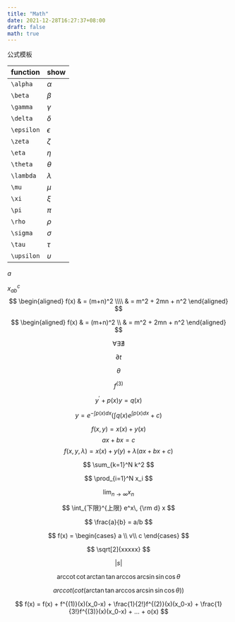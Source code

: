 ```yaml
---
title: "Math"
date: 2021-12-28T16:27:37+08:00
draft: false
math: true
---
```


公式模板

<!--more-->


| function   | show       |
| ---------- | ---------- |
| `\alpha`   | $\alpha$   |
| `\beta`    | $\beta$    |
| `\gamma`   | $\gamma$   |
| `\delta`   | $\delta$   |
| `\epsilon` | $\epsilon$ |
| `\zeta`    | $\zeta$    |
| `\eta`     | $\eta$     |
| `\theta`   | $\theta$   |
| `\lambda`  | $\lambda$  |
| `\mu`      | $\mu$      |
| `\xi`      | $\xi$      |
| `\pi`      | $\pi$      |
| `\rho`     | $\rho$     |
| `\sigma`   | $\sigma$   |
| `\tau`     | $\tau$     |
| `\upsilon` | $\upsilon$ |

_a_

$x_{ab}^c$
$$
\begin{aligned}
f(x) & = (m+n)^2 \\\\
& =     m^2 + 2mn + n^2
\end{aligned}
$$

$$
\begin{aligned}
f(x) & = (m+n)^2 \\
& =     m^2 + 2mn + n^2
\end{aligned}
$$


$$
\forall \exists
 \nexists
$$

$$
\partial t
$$

$$
\theta
$$

$$
f^{(3)}
$$

$$
y^\prime + p(x)y = q(x)
$$

$$
y = e ^ { - \int p(x) dx} ( \int q(x) e ^ { \int p(x) dx} +c)
$$

$$
f(x,y) = x(x) + y(x)
$$
$$
ax + bx = c 
$$
$$
f(x,y,\lambda) = x(x) + y(y) + \lambda(ax + bx + c)
$$

$$
\sum_{k=1}^N k^2
$$

$$
\prod_{i=1}^N x_i
$$

$$
\lim_{n \to \infty} x_n
$$

$$
\int_{下限}^{上限} e^x\, {\rm d} x
$$

$$
\frac{a}{b} = a/b
$$


$$
f(x) = 
\begin{cases}
    a \\
    v\\
    c
\end{cases}
$$

$$
\sqrt[2]{xxxxx}
$$

$$
\left\vert s \right\vert 
$$

$$
\newcommand{\arccot}{\mathrm{arccot}\,}
\arccot \cot \arctan \tan \arccos \arcsin \sin\cos \theta
$$

$$
arccot (cot (\arctan \tan \arccos \arcsin \sin\cos \theta))
$$

$$
f(x) = f(x) + f^{(1)}(x)(x_0-x) + \frac{1}{2!}f^{(2)}(x)(x_0-x) + \frac{1}{3!}f^{(3)}(x)(x_0-x) + ... + o(x)
$$